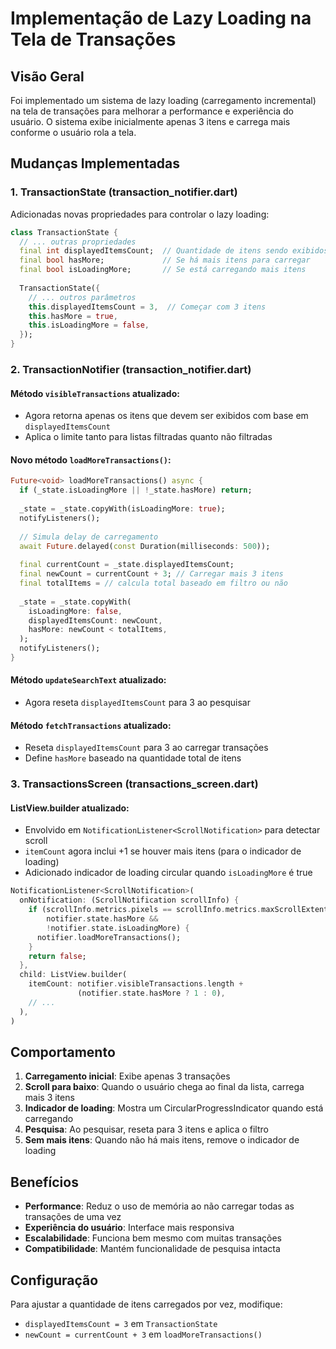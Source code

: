 # Implementação de Lazy Loading na Tela de Transações

## Visão Geral

Foi implementado um sistema de lazy loading (carregamento incremental) na tela de transações para melhorar a performance e experiência do usuário. O sistema exibe inicialmente apenas 3 itens e carrega mais conforme o usuário rola a tela.

## Mudanças Implementadas

### 1. TransactionState (transaction_notifier.dart)

Adicionadas novas propriedades para controlar o lazy loading:

```dart
class TransactionState {
  // ... outras propriedades
  final int displayedItemsCount;  // Quantidade de itens sendo exibidos
  final bool hasMore;             // Se há mais itens para carregar
  final bool isLoadingMore;       // Se está carregando mais itens
  
  TransactionState({
    // ... outros parâmetros
    this.displayedItemsCount = 3,  // Começar com 3 itens
    this.hasMore = true,
    this.isLoadingMore = false,
  });
}
```

### 2. TransactionNotifier (transaction_notifier.dart)

#### Método `visibleTransactions` atualizado:
- Agora retorna apenas os itens que devem ser exibidos com base em `displayedItemsCount`
- Aplica o limite tanto para listas filtradas quanto não filtradas

#### Novo método `loadMoreTransactions()`:
```dart
Future<void> loadMoreTransactions() async {
  if (_state.isLoadingMore || !_state.hasMore) return;
  
  _state = _state.copyWith(isLoadingMore: true);
  notifyListeners();
  
  // Simula delay de carregamento
  await Future.delayed(const Duration(milliseconds: 500));
  
  final currentCount = _state.displayedItemsCount;
  final newCount = currentCount + 3; // Carregar mais 3 itens
  final totalItems = // calcula total baseado em filtro ou não
  
  _state = _state.copyWith(
    isLoadingMore: false,
    displayedItemsCount: newCount,
    hasMore: newCount < totalItems,
  );
  notifyListeners();
}
```

#### Método `updateSearchText` atualizado:
- Agora reseta `displayedItemsCount` para 3 ao pesquisar

#### Método `fetchTransactions` atualizado:
- Reseta `displayedItemsCount` para 3 ao carregar transações
- Define `hasMore` baseado na quantidade total de itens

### 3. TransactionsScreen (transactions_screen.dart)

#### ListView.builder atualizado:
- Envolvido em `NotificationListener<ScrollNotification>` para detectar scroll
- `itemCount` agora inclui +1 se houver mais itens (para o indicador de loading)
- Adicionado indicador de loading circular quando `isLoadingMore` é true

```dart
NotificationListener<ScrollNotification>(
  onNotification: (ScrollNotification scrollInfo) {
    if (scrollInfo.metrics.pixels == scrollInfo.metrics.maxScrollExtent &&
        notifier.state.hasMore &&
        !notifier.state.isLoadingMore) {
      notifier.loadMoreTransactions();
    }
    return false;
  },
  child: ListView.builder(
    itemCount: notifier.visibleTransactions.length + 
               (notifier.state.hasMore ? 1 : 0),
    // ...
  ),
)
```

## Comportamento

1. **Carregamento inicial**: Exibe apenas 3 transações
2. **Scroll para baixo**: Quando o usuário chega ao final da lista, carrega mais 3 itens
3. **Indicador de loading**: Mostra um CircularProgressIndicator quando está carregando
4. **Pesquisa**: Ao pesquisar, reseta para 3 itens e aplica o filtro
5. **Sem mais itens**: Quando não há mais itens, remove o indicador de loading

## Benefícios

- **Performance**: Reduz o uso de memória ao não carregar todas as transações de uma vez
- **Experiência do usuário**: Interface mais responsiva
- **Escalabilidade**: Funciona bem mesmo com muitas transações
- **Compatibilidade**: Mantém funcionalidade de pesquisa intacta

## Configuração

Para ajustar a quantidade de itens carregados por vez, modifique:
- `displayedItemsCount = 3` em `TransactionState`
- `newCount = currentCount + 3` em `loadMoreTransactions()`